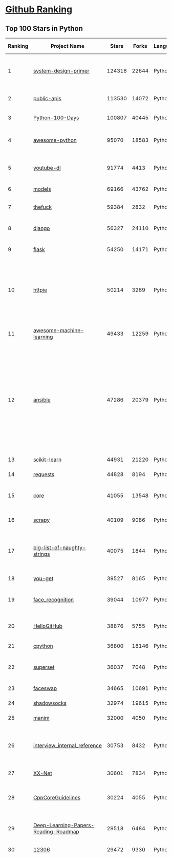 [Github Ranking](../README.md)
==========

## Top 100 Stars in Python

| Ranking | Project Name | Stars | Forks | Language | Open Issues | Description | Last Commit |
| ------- | ------------ | ----- | ----- | -------- | ----------- | ----------- | ----------- |
| 1 | [system-design-primer](https://github.com/donnemartin/system-design-primer) | 124318 | 22644 | Python | 183 | Learn how to design large-scale systems. Prep for the system design interview.  Includes Anki flashcards. | 2021-03-21T22:05:02Z |
| 2 | [public-apis](https://github.com/public-apis/public-apis) | 113530 | 14072 | Python | 275 | A collective list of free APIs for use in software and web development. | 2021-03-21T15:18:49Z |
| 3 | [Python-100-Days](https://github.com/jackfrued/Python-100-Days) | 100807 | 40445 | Python | 545 | Python - 100天从新手到大师 | 2021-03-21T08:14:59Z |
| 4 | [awesome-python](https://github.com/vinta/awesome-python) | 95070 | 18583 | Python | 142 | A curated list of awesome Python frameworks, libraries, software and resources | 2021-03-18T08:24:16Z |
| 5 | [youtube-dl](https://github.com/ytdl-org/youtube-dl) | 91774 | 4413 | Python | 3988 | Command-line program to download videos from YouTube.com and other video sites | 2021-03-21T16:50:36Z |
| 6 | [models](https://github.com/tensorflow/models) | 69166 | 43762 | Python | 1114 | Models and examples built with TensorFlow | 2021-03-22T02:25:06Z |
| 7 | [thefuck](https://github.com/nvbn/thefuck) | 59384 | 2832 | Python | 255 | Magnificent app which corrects your previous console command. | 2021-03-21T11:36:25Z |
| 8 | [django](https://github.com/django/django) | 56327 | 24110 | Python | 174 | The Web framework for perfectionists with deadlines. | 2021-03-21T21:58:43Z |
| 9 | [flask](https://github.com/pallets/flask) | 54250 | 14171 | Python | 23 | The Python micro framework for building web applications. | 2021-03-21T21:27:19Z |
| 10 | [httpie](https://github.com/httpie/httpie) | 50214 | 3269 | Python | 141 | As easy as /aitch-tee-tee-pie/ 🥧 Modern, user-friendly command-line HTTP client for the API era. JSON support, colors, sessions, downloads, plugins & more. https://twitter.com/httpie | 2021-02-27T16:54:56Z |
| 11 | [awesome-machine-learning](https://github.com/josephmisiti/awesome-machine-learning) | 49433 | 12259 | Python | 6 | A curated list of awesome Machine Learning frameworks, libraries and software. | 2021-03-21T17:12:54Z |
| 12 | [ansible](https://github.com/ansible/ansible) | 47286 | 20379 | Python | 1862 | Ansible is a radically simple IT automation platform that makes your applications and systems easier to deploy and maintain. Automate everything from code deployment to network configuration to cloud management, in a language that approaches plain English, using SSH, with no agents to install on remote systems. https://docs.ansible.com. | 2021-03-21T14:07:05Z |
| 13 | [scikit-learn](https://github.com/scikit-learn/scikit-learn) | 44931 | 21220 | Python | 2359 | scikit-learn: machine learning in Python | 2021-03-22T00:44:13Z |
| 14 | [requests](https://github.com/psf/requests) | 44828 | 8194 | Python | 318 | A simple, yet elegant HTTP library. | 2021-03-19T22:09:29Z |
| 15 | [core](https://github.com/home-assistant/core) | 41055 | 13548 | Python | 1656 | :house_with_garden: Open source home automation that puts local control and privacy first | 2021-03-22T02:58:22Z |
| 16 | [scrapy](https://github.com/scrapy/scrapy) | 40109 | 9086 | Python | 800 | Scrapy, a fast high-level web crawling & scraping framework for Python. | 2021-03-21T06:26:14Z |
| 17 | [big-list-of-naughty-strings](https://github.com/minimaxir/big-list-of-naughty-strings) | 40075 | 1844 | Python | 74 | The Big List of Naughty Strings is a list of strings which have a high probability of causing issues when used as user-input data. | 2021-02-22T01:19:23Z |
| 18 | [you-get](https://github.com/soimort/you-get) | 39527 | 8165 | Python | 351 | :arrow_double_down: Dumb downloader that scrapes the web | 2021-03-11T02:26:50Z |
| 19 | [face_recognition](https://github.com/ageitgey/face_recognition) | 39044 | 10977 | Python | 588 | The world's simplest facial recognition api for Python and the command line | 2021-03-20T02:37:00Z |
| 20 | [HelloGitHub](https://github.com/521xueweihan/HelloGitHub) | 38876 | 5755 | Python | 23 | :octocat: 分享 GitHub 上有趣、入门级的开源项目（5 周年） | 2021-03-11T14:43:59Z |
| 21 | [cpython](https://github.com/python/cpython) | 36800 | 18146 | Python | 1492 | The Python programming language | 2021-03-22T02:48:05Z |
| 22 | [superset](https://github.com/apache/superset) | 36037 | 7048 | Python | 858 | Apache Superset is a Data Visualization and Data Exploration Platform | 2021-03-21T21:32:25Z |
| 23 | [faceswap](https://github.com/deepfakes/faceswap) | 34665 | 10691 | Python | 11 | Deepfakes Software For All | 2021-03-21T23:46:45Z |
| 24 | [shadowsocks](https://github.com/shadowsocks/shadowsocks) | 32974 | 19615 | Python | 447 | None | 2021-02-28T20:39:55Z |
| 25 | [manim](https://github.com/3b1b/manim) | 32000 | 4050 | Python | 321 | Animation engine for explanatory math videos | 2021-03-19T17:55:10Z |
| 26 | [interview_internal_reference](https://github.com/0voice/interview_internal_reference) | 30753 | 8432 | Python | 23 | 2021年最新总结，阿里，腾讯，百度，美团，头条等技术面试题目，以及答案，专家出题人分析汇总。 | 2021-03-03T08:23:36Z |
| 27 | [XX-Net](https://github.com/XX-net/XX-Net) | 30601 | 7834 | Python | 7692 | A proxy tool to bypass GFW. | 2021-01-20T11:06:31Z |
| 28 | [CppCoreGuidelines](https://github.com/isocpp/CppCoreGuidelines) | 30224 | 4055 | Python | 180 | The C++ Core Guidelines are a set of tried-and-true guidelines, rules, and best practices about coding in C++ | 2021-03-18T17:19:53Z |
| 29 | [Deep-Learning-Papers-Reading-Roadmap](https://github.com/floodsung/Deep-Learning-Papers-Reading-Roadmap) | 29518 | 6484 | Python | 83 | Deep Learning papers reading roadmap for anyone who are eager to learn this amazing tech! | 2021-02-01T15:08:16Z |
| 30 | [12306](https://github.com/testerSunshine/12306) | 29472 | 9330 | Python | 258 | 12306智能刷票，订票 | 2021-01-11T03:52:27Z |
| 31 | [funNLP](https://github.com/fighting41love/funNLP) | 29424 | 8689 | Python | 15 | 中英文敏感词、语言检测、中外手机/电话归属地/运营商查询、名字推断性别、手机号抽取、身份证抽取、邮箱抽取、中日文人名库、中文缩写库、拆字词典、词汇情感值、停用词、反动词表、暴恐词表、繁简体转换、英文模拟中文发音、汪峰歌词生成器、职业名称词库、同义词库、反义词库、否定词库、汽车品牌词库、汽车零件词库、连续英文切割、各种中文词向量、公司名字大全、古诗词库、IT词库、财经词库、成语词库、地名词库、历史名人词库、诗词词库、医学词库、饮食词库、法律词库、汽车词库、动物词库、中文聊天语料、中文谣言数据、百度中文问答数据集、句子相似度匹配算法集合、bert资源、文本生成&摘要相关工具、cocoNLP信息抽取工具、国内电话号码正则匹配、清华大学XLORE:中英文跨语言百科知识图谱、清华大学人工智能技术系列报告、自然语言生成、NLU太难了系列、自动对联数据及机器人、用户名黑名单列表、罪名法务名词及分类模型、微信公众号语料、cs224n深度学习自然语言处理课程、中文手写汉字识别、中文自然语言处理 语料/数据集、变量命名神器、分词语料库+代码、任务型对话英文数据集、ASR 语音数据集 + 基于深度学习的中文语音识别系统、笑声检测器、Microsoft多语言数字/单位/如日期时间识别包、中华新华字典数据库及api(包括常用歇后语、成语、词语和汉字)、文档图谱自动生成、SpaCy 中文模型、Common Voice语音识别数据集新版、神经网络关系抽取、基于bert的命名实体识别、关键词(Keyphrase)抽取包pke、基于医疗领域知识图谱的问答系统、基于依存句法与语义角色标注的事件三元组抽取、依存句法分析4万句高质量标注数据、cnocr：用来做中文OCR的Python3包、中文人物关系知识图谱项目、中文nlp竞赛项目及代码汇总、中文字符数据、speech-aligner: 从“人声语音”及其“语言文本”产生音素级别时间对齐标注的工具、AmpliGraph: 知识图谱表示学习(Python)库：知识图谱概念链接预测、Scattertext 文本可视化(python)、语言/知识表示工具：BERT & ERNIE、中文对比英文自然语言处理NLP的区别综述、Synonyms中文近义词工具包、HarvestText领域自适应文本挖掘工具（新词发现-情感分析-实体链接等）、word2word：(Python)方便易用的多语言词-词对集：62种语言/3,564个多语言对、语音识别语料生成工具：从具有音频/字幕的在线视频创建自动语音识别(ASR)语料库、构建医疗实体识别的模型（包含词典和语料标注）、单文档非监督的关键词抽取、Kashgari中使用gpt-2语言模型、开源的金融投资数据提取工具、文本自动摘要库TextTeaser: 仅支持英文、人民日报语料处理工具集、一些关于自然语言的基本模型、基于14W歌曲知识库的问答尝试--功能包括歌词接龙and已知歌词找歌曲以及歌曲歌手歌词三角关系的问答、基于Siamese bilstm模型的相似句子判定模型并提供训练数据集和测试数据集、用Transformer编解码模型实现的根据Hacker News文章标题自动生成评论、用BERT进行序列标记和文本分类的模板代码、LitBank：NLP数据集——支持自然语言处理和计算人文学科任务的100部带标记英文小说语料、百度开源的基准信息抽取系统、虚假新闻数据集、Facebook: LAMA语言模型分析，提供Transformer-XL/BERT/ELMo/GPT预训练语言模型的统一访问接口、CommonsenseQA：面向常识的英文QA挑战、中文知识图谱资料、数据及工具、各大公司内部里大牛分享的技术文档 PDF 或者 PPT、自然语言生成SQL语句（英文）、中文NLP数据增强（EDA）工具、英文NLP数据增强工具 、基于医药知识图谱的智能问答系统、京东商品知识图谱、基于mongodb存储的军事领域知识图谱问答项目、基于远监督的中文关系抽取、语音情感分析、中文ULMFiT-情感分析-文本分类-语料及模型、一个拍照做题程序、世界各国大规模人名库、一个利用有趣中文语料库 qingyun 训练出来的中文聊天机器人、中文聊天机器人seqGAN、省市区镇行政区划数据带拼音标注、教育行业新闻语料库包含自动文摘功能、开放了对话机器人-知识图谱-语义理解-自然语言处理工具及数据、中文知识图谱：基于百度百科中文页面-抽取三元组信息-构建中文知识图谱、masr: 中文语音识别-提供预训练模型-高识别率、Python音频数据增广库、中文全词覆盖BERT及两份阅读理解数据、ConvLab：开源多域端到端对话系统平台、中文自然语言处理数据集、基于最新版本rasa搭建的对话系统、基于TensorFlow和BERT的管道式实体及关系抽取、一个小型的证券知识图谱/知识库、复盘所有NLP比赛的TOP方案、OpenCLaP：多领域开源中文预训练语言模型仓库、UER：基于不同语料+编码器+目标任务的中文预训练模型仓库、中文自然语言处理向量合集、基于金融-司法领域(兼有闲聊性质)的聊天机器人、g2pC：基于上下文的汉语读音自动标记模块、Zincbase 知识图谱构建工具包、诗歌质量评价/细粒度情感诗歌语料库、快速转化「中文数字」和「阿拉伯数字」、百度知道问答语料库、基于知识图谱的问答系统、jieba_fast 加速版的jieba、正则表达式教程、中文阅读理解数据集、基于BERT等最新语言模型的抽取式摘要提取、Python利用深度学习进行文本摘要的综合指南、知识图谱深度学习相关资料整理、维基大规模平行文本语料、StanfordNLP 0.2.0：纯Python版自然语言处理包、NeuralNLP-NeuralClassifier：腾讯开源深度学习文本分类工具、端到端的封闭域对话系统、中文命名实体识别：NeuroNER vs. BertNER、新闻事件线索抽取、2019年百度的三元组抽取比赛：“科学空间队”源码、基于依存句法的开放域文本知识三元组抽取和知识库构建、中文的GPT2训练代码、ML-NLP - 机器学习(Machine Learning)NLP面试中常考到的知识点和代码实现、nlp4han:中文自然语言处理工具集(断句/分词/词性标注/组块/句法分析/语义分析/NER/N元语法/HMM/代词消解/情感分析/拼写检查、XLM：Facebook的跨语言预训练语言模型、用基于BERT的微调和特征提取方法来进行知识图谱百度百科人物词条属性抽取、中文自然语言处理相关的开放任务-数据集-当前最佳结果、CoupletAI - 基于CNN+Bi-LSTM+Attention 的自动对对联系统、抽象知识图谱、MiningZhiDaoQACorpus - 580万百度知道问答数据挖掘项目、brat rapid annotation tool: 序列标注工具、大规模中文知识图谱数据：1.4亿实体、数据增强在机器翻译及其他nlp任务中的应用及效果、allennlp阅读理解:支持多种数据和模型、PDF表格数据提取工具 、 Graphbrain：AI开源软件库和科研工具，目的是促进自动意义提取和文本理解以及知识的探索和推断、简历自动筛选系统、基于命名实体识别的简历自动摘要、中文语言理解测评基准，包括代表性的数据集&基准模型&语料库&排行榜、树洞 OCR 文字识别 、从包含表格的扫描图片中识别表格和文字、语声迁移、Python口语自然语言处理工具集(英文)、 similarity：相似度计算工具包，java编写、海量中文预训练ALBERT模型 、Transformers 2.0 、基于大规模音频数据集Audioset的音频增强 、Poplar：网页版自然语言标注工具、图片文字去除，可用于漫画翻译 、186种语言的数字叫法库、Amazon发布基于知识的人-人开放领域对话数据集 、中文文本纠错模块代码、繁简体转换 、 Python实现的多种文本可读性评价指标、类似于人名/地名/组织机构名的命名体识别数据集 、东南大学《知识图谱》研究生课程(资料)、. 英文拼写检查库 、 wwsearch是企业微信后台自研的全文检索引擎、CHAMELEON：深度学习新闻推荐系统元架构 、 8篇论文梳理BERT相关模型进展与反思、DocSearch：免费文档搜索引擎、 LIDA：轻量交互式对话标注工具 、aili - the fastest in-memory index in the East 东半球最快并发索引 、知识图谱车音工作项目、自然语言生成资源大全 、中日韩分词库mecab的Python接口库、中文文本摘要/关键词提取、汉字字符特征提取器 (featurizer)，提取汉字的特征（发音特征、字形特征）用做深度学习的特征、中文生成任务基准测评 、中文缩写数据集、中文任务基准测评 - 代表性的数据集-基准(预训练)模型-语料库-baseline-工具包-排行榜、PySS3：面向可解释AI的SS3文本分类器机器可视化工具 、中文NLP数据集列表、COPE - 格律诗编辑程序、doccano：基于网页的开源协同多语言文本标注工具 、PreNLP：自然语言预处理库、简单的简历解析器，用来从简历中提取关键信息、用于中文闲聊的GPT2模型：GPT2-chitchat、基于检索聊天机器人多轮响应选择相关资源列表(Leaderboards、Datasets、Papers)、(Colab)抽象文本摘要实现集锦(教程 、词语拼音数据、高效模糊搜索工具、NLP数据增广资源集、微软对话机器人框架 、 GitHub Typo Corpus：大规模GitHub多语言拼写错误/语法错误数据集、TextCluster：短文本聚类预处理模块 Short text cluster、面向语音识别的中文文本规范化、BLINK：最先进的实体链接库、BertPunc：基于BERT的最先进标点修复模型、Tokenizer：快速、可定制的文本词条化库、中文语言理解测评基准，包括代表性的数据集、基准(预训练)模型、语料库、排行榜、spaCy 医学文本挖掘与信息提取 、 NLP任务示例项目代码集、 python拼写检查库、chatbot-list - 行业内关于智能客服、聊天机器人的应用和架构、算法分享和介绍、语音质量评价指标(MOSNet, BSSEval, STOI, PESQ, SRMR)、 用138GB语料训练的法文RoBERTa预训练语言模型 、BERT-NER-Pytorch：三种不同模式的BERT中文NER实验、无道词典 - 有道词典的命令行版本，支持英汉互查和在线查询、2019年NLP亮点回顾、 Chinese medical dialogue data 中文医疗对话数据集 、最好的汉字数字(中文数字)-阿拉伯数字转换工具、 基于百科知识库的中文词语多词义/义项获取与特定句子词语语义消歧、awesome-nlp-sentiment-analysis - 情感分析、情绪原因识别、评价对象和评价词抽取、LineFlow：面向所有深度学习框架的NLP数据高效加载器、中文医学NLP公开资源整理 、MedQuAD：(英文)医学问答数据集、将自然语言数字串解析转换为整数和浮点数、Transfer Learning in Natural Language Processing (NLP) 、面向语音识别的中文/英文发音辞典、Tokenizers：注重性能与多功能性的最先进分词器、CLUENER 细粒度命名实体识别 Fine Grained Named Entity Recognition、 基于BERT的中文命名实体识别、中文谣言数据库、NLP数据集/基准任务大列表、nlp相关的一些论文及代码, 包括主题模型、词向量(Word Embedding)、命名实体识别(NER)、文本分类(Text Classificatin)、文本生成(Text Generation)、文本相似性(Text Similarity)计算等，涉及到各种与nlp相关的算法，基于keras和tensorflow 、Python文本挖掘/NLP实战示例、 Blackstone：面向非结构化法律文本的spaCy pipeline和NLP模型通过同义词替换实现文本“变脸” 、中文 预训练 ELECTREA 模型: 基于对抗学习 pretrain Chinese Model 、albert-chinese-ner - 用预训练语言模型ALBERT做中文NER 、基于GPT2的特定主题文本生成/文本增广、开源预训练语言模型合集、多语言句向量包、编码、标记和实现：一种可控高效的文本生成方法、 英文脏话大列表 、attnvis：GPT2、BERT等transformer语言模型注意力交互可视化、CoVoST：Facebook发布的多语种语音-文本翻译语料库，包括11种语言(法语、德语、荷兰语、俄语、西班牙语、意大利语、土耳其语、波斯语、瑞典语、蒙古语和中文)的语音、文字转录及英文译文、Jiagu自然语言处理工具 - 以BiLSTM等模型为基础，提供知识图谱关系抽取 中文分词 词性标注 命名实体识别 情感分析 新词发现 关键词 文本摘要 文本聚类等功能、用unet实现对文档表格的自动检测，表格重建、NLP事件提取文献资源列表 、 金融领域自然语言处理研究资源大列表、CLUEDatasetSearch - 中英文NLP数据集：搜索所有中文NLP数据集，附常用英文NLP数据集 、medical_NER - 中文医学知识图谱命名实体识别 、(哈佛)讲因果推理的免费书、知识图谱相关学习资料/数据集/工具资源大列表、Forte：灵活强大的自然语言处理pipeline工具集 、Python字符串相似性算法库、PyLaia：面向手写文档分析的深度学习工具包、TextFooler：针对文本分类/推理的对抗文本生成模块、Haystack：灵活、强大的可扩展问答(QA)框架、中文关键短语抽取工具 | 2020-12-22T20:11:33Z |
| 32 | [localstack](https://github.com/localstack/localstack) | 29216 | 2301 | Python | 269 | 💻  A fully functional local AWS cloud stack. Develop and test your cloud & Serverless apps offline! | 2021-03-21T22:43:36Z |
| 33 | [AiLearning](https://github.com/apachecn/AiLearning) | 29204 | 9890 | Python | 33 | AiLearning: 机器学习 - MachineLearning - ML、深度学习 - DeepLearning - DL、自然语言处理 NLP | 2021-01-20T16:02:37Z |
| 34 | [pandas](https://github.com/pandas-dev/pandas) | 28886 | 12084 | Python | 3728 | Flexible and powerful data analysis / manipulation library for Python, providing labeled data structures similar to R data.frame objects, statistical functions, and much more | 2021-03-22T01:34:59Z |
| 35 | [fastapi](https://github.com/tiangolo/fastapi) | 28710 | 1973 | Python | 755 | FastAPI framework, high performance, easy to learn, fast to code, ready for production | 2021-03-21T18:15:11Z |
| 36 | [python-patterns](https://github.com/faif/python-patterns) | 27892 | 5773 | Python | 10 | A collection of design patterns/idioms in Python | 2021-01-25T22:10:37Z |
| 37 | [certbot](https://github.com/certbot/certbot) | 27829 | 3067 | Python | 576 | Certbot is EFF's tool to obtain certs from Let's Encrypt and (optionally) auto-enable HTTPS on your server.  It can also act as a client for any other CA that uses the ACME protocol. | 2021-03-21T21:42:23Z |
| 38 | [sentry](https://github.com/getsentry/sentry) | 27604 | 3098 | Python | 314 | Sentry is cross-platform application monitoring, with a focus on error reporting. | 2021-03-22T00:25:27Z |
| 39 | [bert](https://github.com/google-research/bert) | 27349 | 7742 | Python | 779 | TensorFlow code and pre-trained models for BERT | 2021-02-25T12:31:57Z |
| 40 | [wtfpython](https://github.com/satwikkansal/wtfpython) | 26310 | 2206 | Python | 52 | What the f*ck Python? 😱 | 2021-03-20T09:52:36Z |
| 41 | [jieba](https://github.com/fxsjy/jieba) | 25761 | 6148 | Python | 601 | 结巴中文分词 | 2020-12-05T18:32:32Z |
| 42 | [DeepFaceLab](https://github.com/iperov/DeepFaceLab) | 25173 | 5658 | Python | 270 | DeepFaceLab is the leading software for creating deepfakes. | 2021-03-16T16:15:49Z |
| 43 | [Detectron](https://github.com/facebookresearch/Detectron) | 24218 | 5316 | Python | 319 | FAIR's research platform for object detection research, implementing popular algorithms like Mask R-CNN and RetinaNet. | 2021-03-10T07:33:32Z |
| 44 | [cheat.sh](https://github.com/chubin/cheat.sh) | 23818 | 1207 | Python | 83 | the only cheat sheet you need | 2021-03-18T14:27:51Z |
| 45 | [gym](https://github.com/openai/gym) | 23741 | 6787 | Python | 277 | A toolkit for developing and comparing reinforcement learning algorithms. | 2021-03-17T14:29:14Z |
| 46 | [Real-Time-Voice-Cloning](https://github.com/CorentinJ/Real-Time-Voice-Cloning) | 23486 | 4538 | Python | 16 | Clone a voice in 5 seconds to generate arbitrary speech in real-time | 2021-02-23T14:11:03Z |
| 47 | [sherlock](https://github.com/sherlock-project/sherlock) | 23469 | 2343 | Python | 110 | 🔎 Hunt down social media accounts by username across social networks | 2021-03-21T18:06:12Z |
| 48 | [PayloadsAllTheThings](https://github.com/swisskyrepo/PayloadsAllTheThings) | 22850 | 6730 | Python | 11 | A list of useful payloads and bypass for Web Application Security and Pentest/CTF | 2021-03-18T20:18:28Z |
| 49 | [YouCompleteMe](https://github.com/ycm-core/YouCompleteMe) | 22654 | 2626 | Python | 35 | A code-completion engine for Vim | 2021-03-21T20:24:14Z |
| 50 | [linux-insides](https://github.com/0xAX/linux-insides) | 22507 | 2567 | Python | 42 | A little bit about a linux kernel | 2021-03-20T16:32:02Z |
| 51 | [HanLP](https://github.com/hankcs/HanLP) | 22321 | 5976 | Python | 4 | 中文分词 词性标注 命名实体识别 依存句法分析 语义依存分析 新词发现 关键词短语提取 自动摘要 文本分类聚类 拼音简繁转换 自然语言处理 | 2021-03-19T21:10:02Z |
| 52 | [compose](https://github.com/docker/compose) | 22144 | 3698 | Python | 501 | Define and run multi-container applications with Docker | 2021-03-19T08:45:34Z |
| 53 | [interactive-coding-challenges](https://github.com/donnemartin/interactive-coding-challenges) | 22110 | 3528 | Python | 58 | 120+ interactive Python coding interview challenges (algorithms and data structures).  Includes Anki flashcards. | 2020-12-11T15:29:16Z |
| 54 | [mitmproxy](https://github.com/mitmproxy/mitmproxy) | 21837 | 2805 | Python | 236 | An interactive TLS-capable intercepting HTTP proxy for penetration testers and software developers. | 2021-03-19T16:48:36Z |
| 55 | [pipenv](https://github.com/pypa/pipenv) | 21661 | 1604 | Python | 507 |  Python Development Workflow for Humans. | 2021-03-19T14:51:01Z |
| 56 | [d2l-zh](https://github.com/d2l-ai/d2l-zh) | 21555 | 5374 | Python | 7 | 《动手学深度学习》：面向中文读者、能运行、可讨论。中英文版被全球175所大学采用教学。 | 2021-03-19T23:56:41Z |
| 57 | [ItChat](https://github.com/littlecodersh/ItChat) | 21302 | 4993 | Python | 231 | A complete and graceful API for Wechat. 微信个人号接口、微信机器人及命令行微信，三十行即可自定义个人号机器人。 | 2021-02-28T15:51:27Z |
| 58 | [Python](https://github.com/geekcomputers/Python) | 20921 | 9697 | Python | 203 | My Python Examples | 2021-03-20T12:23:54Z |
| 59 | [airflow](https://github.com/apache/airflow) | 20832 | 8187 | Python | 986 | Apache Airflow - A platform to programmatically author, schedule, and monitor workflows | 2021-03-22T02:49:15Z |
| 60 | [data-science-ipython-notebooks](https://github.com/donnemartin/data-science-ipython-notebooks) | 20393 | 6470 | Python | 20 | Data science Python notebooks: Deep learning (TensorFlow, Theano, Caffe, Keras), scikit-learn, Kaggle, big data (Spark, Hadoop MapReduce, HDFS), matplotlib, pandas, NumPy, SciPy, Python essentials, AWS, and various command lines. | 2021-02-18T10:51:00Z |
| 61 | [algo](https://github.com/trailofbits/algo) | 20353 | 1761 | Python | 92 | Set up a personal VPN in the cloud | 2021-03-16T00:12:09Z |
| 62 | [pytorch-tutorial](https://github.com/yunjey/pytorch-tutorial) | 19978 | 6326 | Python | 77 | PyTorch Tutorial for Deep Learning Researchers | 2021-03-10T08:49:34Z |
| 63 | [tornado](https://github.com/tornadoweb/tornado) | 19870 | 5343 | Python | 222 | Tornado is a Python web framework and asynchronous networking library, originally developed at FriendFeed. | 2021-03-20T15:46:43Z |
| 64 | [Mask_RCNN](https://github.com/matterport/Mask_RCNN) | 19632 | 9431 | Python | 1648 | Mask R-CNN for object detection and instance segmentation on Keras and TensorFlow | 2020-12-18T20:32:59Z |
| 65 | [sqlmap](https://github.com/sqlmapproject/sqlmap) | 19628 | 4220 | Python | 45 | Automatic SQL injection and database takeover tool | 2021-03-18T10:40:43Z |
| 66 | [ML-From-Scratch](https://github.com/eriklindernoren/ML-From-Scratch) | 19622 | 3776 | Python | 37 | Machine Learning From Scratch. Bare bones NumPy implementations of machine learning models and algorithms with a focus on accessibility. Aims to cover everything from linear regression to deep learning. | 2020-12-21T21:14:19Z |
| 67 | [algorithms](https://github.com/keon/algorithms) | 18894 | 3889 | Python | 160 | Minimal examples of data structures and algorithms in Python | 2021-03-20T15:16:44Z |
| 68 | [python-fire](https://github.com/google/python-fire) | 18834 | 1137 | Python | 97 | Python Fire is a library for automatically generating command line interfaces (CLIs) from absolutely any Python object. | 2021-03-19T00:57:24Z |
| 69 | [redash](https://github.com/getredash/redash) | 18433 | 3170 | Python | 598 | Make Your Company Data Driven. Connect to any data source, easily visualize, dashboard and share your data. | 2021-03-22T00:14:28Z |
| 70 | [glances](https://github.com/nicolargo/glances) | 18046 | 1181 | Python | 195 | Glances an Eye on your system. A top/htop alternative for GNU/Linux, BSD, Mac OS and Windows operating systems. | 2021-03-21T17:30:14Z |
| 71 | [NLP-progress](https://github.com/sebastianruder/NLP-progress) | 18026 | 3078 | Python | 28 | Repository to track the progress in Natural Language Processing (NLP), including the datasets and the current state-of-the-art for the most common NLP tasks. | 2021-03-05T22:49:35Z |
| 72 | [macOS-Security-and-Privacy-Guide](https://github.com/drduh/macOS-Security-and-Privacy-Guide) | 17819 | 1263 | Python | 7 | Guide to securing and improving privacy on macOS | 2020-11-11T19:58:48Z |
| 73 | [tqdm](https://github.com/tqdm/tqdm) | 17792 | 915 | Python | 279 | A Fast, Extensible Progress Bar for Python and CLI | 2021-03-21T02:43:43Z |
| 74 | [hosts](https://github.com/StevenBlack/hosts) | 17464 | 1554 | Python | 39 | Consolidating and extending hosts files from several well-curated sources. You can optionally pick extensions to block pornography, social media, and other categories. | 2021-03-22T02:56:24Z |
| 75 | [Depix](https://github.com/beurtschipper/Depix) | 17332 | 2060 | Python | 4 | Recovers passwords from pixelized screenshots | 2021-03-21T16:18:19Z |
| 76 | [numpy](https://github.com/numpy/numpy) | 16594 | 5349 | Python | 2257 | The fundamental package for scientific computing with Python. | 2021-03-21T23:51:18Z |
| 77 | [magenta](https://github.com/magenta/magenta) | 16423 | 3383 | Python | 300 | Magenta: Music and Art Generation with Machine Intelligence | 2021-03-10T17:35:49Z |
| 78 | [examples](https://github.com/pytorch/examples) | 15720 | 7353 | Python | 308 | A set of examples around pytorch in Vision, Text, Reinforcement Learning, etc. | 2021-03-17T05:20:27Z |
| 79 | [CheatSheetSeries](https://github.com/OWASP/CheatSheetSeries) | 15720 | 2283 | Python | 25 | The OWASP Cheat Sheet Series was created to provide a concise collection of high value information on specific application security topics. | 2021-03-22T00:19:30Z |
| 80 | [bitcoinbook](https://github.com/bitcoinbook/bitcoinbook) | 15716 | 4324 | Python | 43 | Mastering Bitcoin 2nd Edition - Programming the Open Blockchain | 2021-03-21T20:00:16Z |
| 81 | [reddit](https://github.com/reddit-archive/reddit) | 15686 | 2870 | Python | 304 | historical code from reddit.com | 2017-10-17T19:57:07Z |
| 82 | [locust](https://github.com/locustio/locust) | 15640 | 2078 | Python | 54 | Scalable user load testing tool written in Python | 2021-03-16T16:27:22Z |
| 83 | [detectron2](https://github.com/facebookresearch/detectron2) | 15508 | 3966 | Python | 93 | Detectron2 is FAIR's next-generation platform for object detection and segmentation. | 2021-03-21T16:50:47Z |
| 84 | [cascadia-code](https://github.com/microsoft/cascadia-code) | 15498 | 468 | Python | 41 | This is a fun, new monospaced font that includes programming ligatures and is designed to enhance the modern look and feel of the Windows Terminal. | 2021-03-01T18:02:49Z |
| 85 | [professional-programming](https://github.com/charlax/professional-programming) | 15379 | 1376 | Python | 0 | A collection of full-stack resources for programmers. | 2021-03-16T12:17:40Z |
| 86 | [ray](https://github.com/ray-project/ray) | 15266 | 2477 | Python | 1416 | An open source framework that provides a simple, universal API for building distributed applications. Ray is packaged with RLlib, a scalable reinforcement learning library, and Tune, a scalable hyperparameter tuning library. | 2021-03-22T02:54:12Z |
| 87 | [toml](https://github.com/toml-lang/toml) | 15033 | 732 | Python | 37 | Tom's Obvious, Minimal Language | 2021-02-24T18:14:38Z |
| 88 | [bokeh](https://github.com/bokeh/bokeh) | 14865 | 3672 | Python | 663 | Interactive Data Visualization in the browser, from  Python | 2021-03-21T23:42:16Z |
| 89 | [Awesome-Linux-Software](https://github.com/luong-komorebi/Awesome-Linux-Software) | 14731 | 1548 | Python | 22 | A list of awesome applications, software, tools and other materials for Linux distros.  | 2021-03-15T22:42:36Z |
| 90 | [ipython](https://github.com/ipython/ipython) | 14717 | 4144 | Python | 1484 | Official repository for IPython itself. Other repos in the IPython organization contain things like the website, documentation builds, etc. | 2021-03-19T16:14:43Z |
| 91 | [sanic](https://github.com/sanic-org/sanic) | 14697 | 1320 | Python | 38 | Async Python 3.7+ web server/framework \| Build fast. Run fast. | 2021-03-22T01:48:41Z |
| 92 | [Paddle](https://github.com/PaddlePaddle/Paddle) | 14619 | 3628 | Python | 2547 | PArallel Distributed Deep LEarning: Machine Learning Framework from Industrial Practice （『飞桨』核心框架，深度学习&机器学习高性能单机、分布式训练和跨平台部署） | 2021-03-22T02:55:37Z |
| 93 | [nginx-proxy](https://github.com/nginx-proxy/nginx-proxy) | 14540 | 2597 | Python | 691 | Automated nginx proxy for Docker containers using docker-gen | 2021-03-21T11:31:18Z |
| 94 | [pytorch-CycleGAN-and-pix2pix](https://github.com/junyanz/pytorch-CycleGAN-and-pix2pix) | 14530 | 4362 | Python | 340 | Image-to-Image Translation in PyTorch | 2021-03-17T02:07:30Z |
| 95 | [poetry](https://github.com/python-poetry/poetry) | 14339 | 1147 | Python | 1067 | Python dependency management and packaging made easy. | 2021-03-22T01:50:08Z |
| 96 | [PySnooper](https://github.com/cool-RR/PySnooper) | 14266 | 887 | Python | 18 | Never use print for debugging again | 2021-02-27T09:15:00Z |
| 97 | [dash](https://github.com/plotly/dash) | 14167 | 1443 | Python | 414 | Analytical Web Apps for Python, R, Julia, and Jupyter. No JavaScript Required. | 2021-03-11T04:49:18Z |
| 98 | [python-telegram-bot](https://github.com/python-telegram-bot/python-telegram-bot) | 14144 | 2963 | Python | 28 | We have made you a wrapper you can't refuse | 2021-03-20T15:20:21Z |
| 99 | [cookiecutter](https://github.com/cookiecutter/cookiecutter) | 14085 | 1428 | Python | 207 | A command-line utility that creates projects from cookiecutters (project templates), e.g. Python package projects, VueJS projects. | 2021-03-11T19:07:51Z |
| 100 | [wttr.in](https://github.com/chubin/wttr.in) | 14036 | 693 | Python | 147 | :partly_sunny: The right way to check the weather | 2021-03-15T14:03:18Z |

